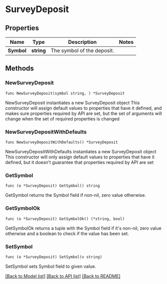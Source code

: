 # SurveyDeposit

## Properties

Name | Type | Description | Notes
------------ | ------------- | ------------- | -------------
**Symbol** | **string** | The symbol of the deposit. | 

## Methods

### NewSurveyDeposit

`func NewSurveyDeposit(symbol string, ) *SurveyDeposit`

NewSurveyDeposit instantiates a new SurveyDeposit object
This constructor will assign default values to properties that have it defined,
and makes sure properties required by API are set, but the set of arguments
will change when the set of required properties is changed

### NewSurveyDepositWithDefaults

`func NewSurveyDepositWithDefaults() *SurveyDeposit`

NewSurveyDepositWithDefaults instantiates a new SurveyDeposit object
This constructor will only assign default values to properties that have it defined,
but it doesn't guarantee that properties required by API are set

### GetSymbol

`func (o *SurveyDeposit) GetSymbol() string`

GetSymbol returns the Symbol field if non-nil, zero value otherwise.

### GetSymbolOk

`func (o *SurveyDeposit) GetSymbolOk() (*string, bool)`

GetSymbolOk returns a tuple with the Symbol field if it's non-nil, zero value otherwise
and a boolean to check if the value has been set.

### SetSymbol

`func (o *SurveyDeposit) SetSymbol(v string)`

SetSymbol sets Symbol field to given value.



[[Back to Model list]](../README.md#documentation-for-models) [[Back to API list]](../README.md#documentation-for-api-endpoints) [[Back to README]](../README.md)


